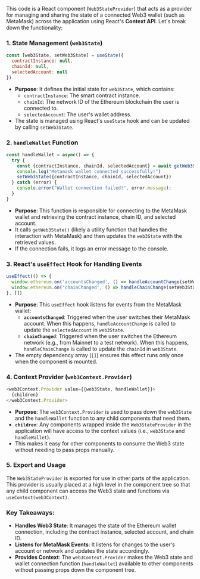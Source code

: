 This code is a React component (`Web3StateProvider`) that acts as a provider for managing and sharing the state of a connected Web3 wallet (such as MetaMask) across the application using React's **Context API**. Let's break down the functionality:

### 1. **State Management (`web3State`)**
```js
const [web3State, setWeb3State] = useState({
  contractInstance: null,
  chainId: null,
  selectedAccount: null
})
```
- **Purpose**: It defines the initial state for `web3State`, which contains:
  - `contractInstance`: The smart contract instance.
  - `chainId`: The network ID of the Ethereum blockchain the user is connected to.
  - `selectedAccount`: The user's wallet address.
- The state is managed using React's `useState` hook and can be updated by calling `setWeb3State`.

### 2. **`handleWallet` Function**
```js
const handleWallet = async() => {
  try {
    const {contractInstance, chainId, selectedAccount} = await getWeb3State();
    console.log("Metamask wallet connected successfully!")
    setWeb3State({contractInstance, chainId, selectedAccount})
  } catch (error) {
    console.error("Wallet connection failed!", error.message);
  }
}
```
- **Purpose**: This function is responsible for connecting to the MetaMask wallet and retrieving the contract instance, chain ID, and selected account.
- It calls `getWeb3State()` (likely a utility function that handles the interaction with MetaMask) and then updates the `web3State` with the retrieved values.
- If the connection fails, it logs an error message to the console.

### 3. **React's `useEffect` Hook for Handling Events**
```js
useEffect(() => {
  window.ethereum.on('accountsChanged', () => handleAccountChange(setWeb3State))
  window.ethereum.on('chainChanged', () => handleChainChange(setWeb3State))
}, [])
```
- **Purpose**: This `useEffect` hook listens for events from the MetaMask wallet:
  - **`accountsChanged`**: Triggered when the user switches their MetaMask account. When this happens, `handleAccountChange` is called to update the `selectedAccount` in `web3State`.
  - **`chainChanged`**: Triggered when the user switches the Ethereum network (e.g., from Mainnet to a test network). When this happens, `handleChainChange` is called to update the `chainId` in `web3State`.
- The empty dependency array (`[]`) ensures this effect runs only once when the component is mounted.

### 4. **Context Provider (`web3Context.Provider`)**
```js
<web3Context.Provider value={{web3State, handleWallet}}>
  {children}
</web3Context.Provider>
```
- **Purpose**: The `web3Context.Provider` is used to pass down the `web3State` and the `handleWallet` function to any child components that need them.
- **`children`**: Any components wrapped inside the `Web3StateProvider` in the application will have access to the context values (i.e., `web3State` and `handleWallet`).
- This makes it easy for other components to consume the Web3 state without needing to pass props manually.

### 5. **Export and Usage**
The `Web3StateProvider` is exported for use in other parts of the application. This provider is usually placed at a high level in the component tree so that any child component can access the Web3 state and functions via `useContext(web3Context)`.

### Key Takeaways:
- **Handles Web3 State**: It manages the state of the Ethereum wallet connection, including the contract instance, selected account, and chain ID.
- **Listens for MetaMask Events**: It listens for changes to the user's account or network and updates the state accordingly.
- **Provides Context**: The `web3Context.Provider` makes the Web3 state and wallet connection function (`handleWallet`) available to other components without passing props down the component tree.